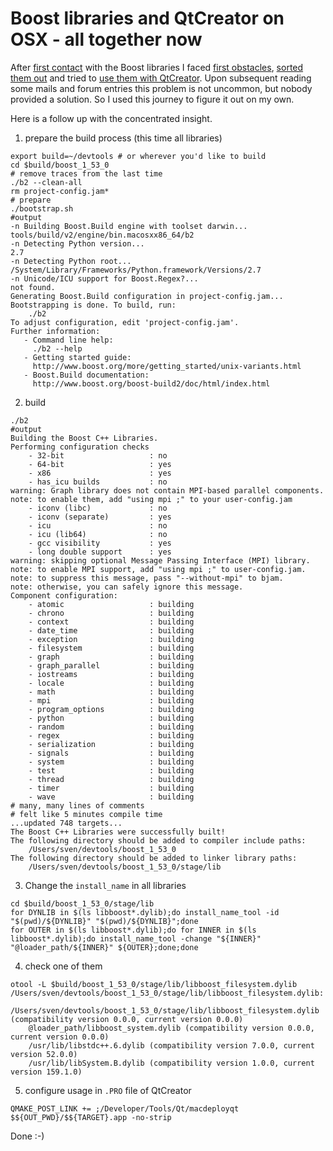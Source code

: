 # Boost libraries and QtCreator on OSX - all together now #

After [first contact](./20130329--1.md) with the Boost libraries I faced [first obstacles](./20130331--1.md), [sorted them out](./20130418--1.md) and tried to [use them with QtCreator](./20130421--1.md). Upon subsequent reading some mails and forum entries this problem is not uncommon, but nobody provided a solution. So I used this journey to figure it out on my own.

Here is a follow up with the concentrated insight.

1. prepare the build process (this time all libraries)

```
export build=~/devtools # or wherever you'd like to build
cd $build/boost_1_53_0
# remove traces from the last time
./b2 --clean-all
rm project-config.jam*
# prepare
./bootstrap.sh
#output
-n Building Boost.Build engine with toolset darwin... 
tools/build/v2/engine/bin.macosxx86_64/b2
-n Detecting Python version... 
2.7
-n Detecting Python root... 
/System/Library/Frameworks/Python.framework/Versions/2.7
-n Unicode/ICU support for Boost.Regex?... 
not found.
Generating Boost.Build configuration in project-config.jam...
Bootstrapping is done. To build, run:
    ./b2
To adjust configuration, edit 'project-config.jam'.
Further information:
   - Command line help:
     ./b2 --help
   - Getting started guide: 
     http://www.boost.org/more/getting_started/unix-variants.html
   - Boost.Build documentation:
     http://www.boost.org/boost-build2/doc/html/index.html
```

2. build

```
./b2
#output
Building the Boost C++ Libraries.
Performing configuration checks
    - 32-bit                   : no
    - 64-bit                   : yes
    - x86                      : yes
    - has_icu builds           : no
warning: Graph library does not contain MPI-based parallel components.
note: to enable them, add "using mpi ;" to your user-config.jam
    - iconv (libc)             : no
    - iconv (separate)         : yes
    - icu                      : no
    - icu (lib64)              : no
    - gcc visibility           : yes
    - long double support      : yes
warning: skipping optional Message Passing Interface (MPI) library.
note: to enable MPI support, add "using mpi ;" to user-config.jam.
note: to suppress this message, pass "--without-mpi" to bjam.
note: otherwise, you can safely ignore this message.
Component configuration:
    - atomic                   : building
    - chrono                   : building
    - context                  : building
    - date_time                : building
    - exception                : building
    - filesystem               : building
    - graph                    : building
    - graph_parallel           : building
    - iostreams                : building
    - locale                   : building
    - math                     : building
    - mpi                      : building
    - program_options          : building
    - python                   : building
    - random                   : building
    - regex                    : building
    - serialization            : building
    - signals                  : building
    - system                   : building
    - test                     : building
    - thread                   : building
    - timer                    : building
    - wave                     : building
# many, many lines of comments
# felt like 5 minutes compile time
...updated 748 targets...
The Boost C++ Libraries were successfully built!
The following directory should be added to compiler include paths:
    /Users/sven/devtools/boost_1_53_0
The following directory should be added to linker library paths:
    /Users/sven/devtools/boost_1_53_0/stage/lib
```

3. Change the `install_name` in all libraries

```
cd $build/boost_1_53_0/stage/lib
for DYNLIB in $(ls libboost*.dylib);do install_name_tool -id "$(pwd)/${DYNLIB}" "$(pwd)/${DYNLIB}";done
for OUTER in $(ls libboost*.dylib);do for INNER in $(ls libboost*.dylib);do install_name_tool -change "${INNER}" "@loader_path/${INNER}" ${OUTER};done;done
```

4. check one of them

```
otool -L $build/boost_1_53_0/stage/lib/libboost_filesystem.dylib /Users/sven/devtools/boost_1_53_0/stage/lib/libboost_filesystem.dylib:
	/Users/sven/devtools/boost_1_53_0/stage/lib/libboost_filesystem.dylib (compatibility version 0.0.0, current version 0.0.0)
	@loader_path/libboost_system.dylib (compatibility version 0.0.0, current version 0.0.0)
	/usr/lib/libstdc++.6.dylib (compatibility version 7.0.0, current version 52.0.0)
	/usr/lib/libSystem.B.dylib (compatibility version 1.0.0, current version 159.1.0)
```

5. configure usage in `.PRO` file of QtCreator

```
QMAKE_POST_LINK += ;/Developer/Tools/Qt/macdeployqt $${OUT_PWD}/$${TARGET}.app -no-strip
```

Done :-)